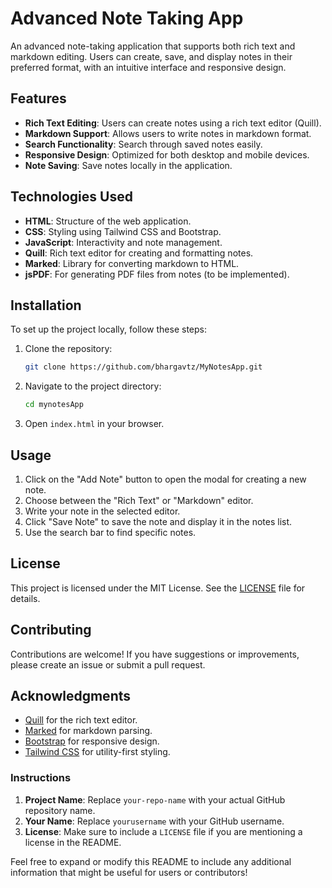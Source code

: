 
# Advanced Note Taking App

An advanced note-taking application that supports both rich text and markdown editing. Users can create, save, and display notes in their preferred format, with an intuitive interface and responsive design.

## Features

- **Rich Text Editing**: Users can create notes using a rich text editor (Quill).
- **Markdown Support**: Allows users to write notes in markdown format.
- **Search Functionality**: Search through saved notes easily.
- **Responsive Design**: Optimized for both desktop and mobile devices.
- **Note Saving**: Save notes locally in the application.

## Technologies Used

- **HTML**: Structure of the web application.
- **CSS**: Styling using Tailwind CSS and Bootstrap.
- **JavaScript**: Interactivity and note management.
- **Quill**: Rich text editor for creating and formatting notes.
- **Marked**: Library for converting markdown to HTML.
- **jsPDF**: For generating PDF files from notes (to be implemented).

## Installation

To set up the project locally, follow these steps:

1. Clone the repository:
   ```bash
   git clone https://github.com/bhargavtz/MyNotesApp.git
   ```
   
2. Navigate to the project directory:
   ```bash
   cd mynotesApp
   ```

3. Open `index.html` in your browser.

## Usage

1. Click on the "Add Note" button to open the modal for creating a new note.
2. Choose between the "Rich Text" or "Markdown" editor.
3. Write your note in the selected editor.
4. Click "Save Note" to save the note and display it in the notes list.
5. Use the search bar to find specific notes.

## License

This project is licensed under the MIT License. See the [LICENSE](LICENSE) file for details.

## Contributing

Contributions are welcome! If you have suggestions or improvements, please create an issue or submit a pull request.

## Acknowledgments

- [Quill](https://quilljs.com/) for the rich text editor.
- [Marked](https://marked.js.org/) for markdown parsing.
- [Bootstrap](https://getbootstrap.com/) for responsive design.
- [Tailwind CSS](https://tailwindcss.com/) for utility-first styling.


### Instructions
1. **Project Name**: Replace `your-repo-name` with your actual GitHub repository name.
2. **Your Name**: Replace `yourusername` with your GitHub username.
3. **License**: Make sure to include a `LICENSE` file if you are mentioning a license in the README.

Feel free to expand or modify this README to include any additional information that might be useful for users or contributors!